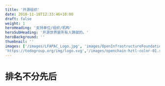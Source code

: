```yaml
---
title: '开源组织'
date: 2018-11-18T12:33:46+10:00
draft: false
weight: 1
heroHeading: '支持单位/组织/机构'
heroSubHeading: '开源世界是所有人铸就的。'
heroBackground: ''
thumbnail: ''
images: ['/images/LFAPAC_Logo.jpg', 'images/OpenInfrastructureFoundation-logo.svg','images/open-atom.png','images/kaiyuanshe-logo.svg','images/openssf-stacked-color-2.png',
'https://todogroup.org/img/logo.svg','/images/openchain-hztl-color-01.svg','/images/chaoss-white-2.png','images/e-standard-logo.png','images/mulan-shequ.jpg','images/shopen-logo.png','/images/x-lab.jpeg','images/trust-os.jpg']
---
```


# 排名不分先后
